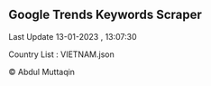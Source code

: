 

## Google Trends Keywords Scraper 
 
Last Update 13-01-2023 , 13:07:30

Country List :
VIETNAM.json



© Abdul Muttaqin 
